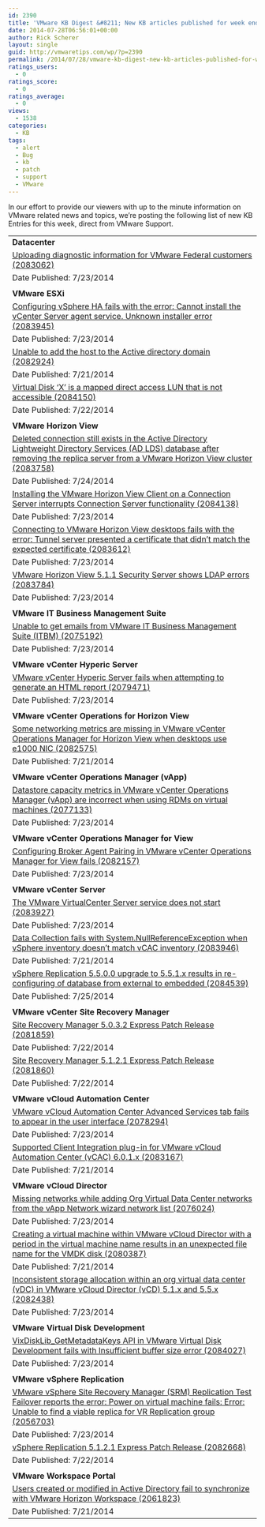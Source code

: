 ```yaml
---
id: 2390
title: 'VMware KB Digest &#8211; New KB articles published for week ending 7/26/14'
date: 2014-07-28T06:56:01+00:00
author: Rick Scherer
layout: single
guid: http://vmwaretips.com/wp/?p=2390
permalink: /2014/07/28/vmware-kb-digest-new-kb-articles-published-for-week-ending-72614/
ratings_users:
  - 0
ratings_score:
  - 0
ratings_average:
  - 0
views:
  - 1538
categories:
  - KB
tags:
  - alert
  - Bug
  - kb
  - patch
  - support
  - VMware
---
```

In our effort to provide our viewers with up to the minute information on VMware related news and topics, we&#8217;re posting the following list of new KB Entries for this week, direct from VMware Support.

<!--more-->

<table border="0" cellspacing="0" cellpadding="0">
  <tr>
    <td valign="top" width="727">
      <strong>Datacenter</strong>
    </td>
  </tr>
  
  <tr>
    <td valign="top" width="727">
      <a href="http://bit.ly/UFGCth">Uploading diagnostic information for VMware Federal customers (2083062)</a>
    </td>
  </tr>
  
  <tr>
    <td valign="top" width="727">
      Date Published: 7/23/2014
    </td>
  </tr>
  
  <tr>
    <td valign="top" width="727">
    </td>
  </tr>
  
  <tr>
    <td valign="top" width="727">
      <strong>VMware ESXi</strong>
    </td>
  </tr>
  
  <tr>
    <td valign="top" width="727">
      <a href="http://bit.ly/X3HbPp">Configuring vSphere HA fails with the error: Cannot install the vCenter Server agent service. Unknown installer error (2083945)</a>
    </td>
  </tr>
  
  <tr>
    <td valign="top" width="727">
      Date Published: 7/23/2014
    </td>
  </tr>
  
  <tr>
    <td valign="top" width="727">
      <a href="http://bit.ly/UFGCtl">Unable to add the host to the Active directory domain (2082924)</a>
    </td>
  </tr>
  
  <tr>
    <td valign="top" width="727">
      Date Published: 7/21/2014
    </td>
  </tr>
  
  <tr>
    <td valign="top" width="727">
      <a href="http://bit.ly/X3HdGX">Virtual Disk ‘X’ is a mapped direct access LUN that is not accessible (2084150)</a>
    </td>
  </tr>
  
  <tr>
    <td valign="top" width="727">
      Date Published: 7/22/2014
    </td>
  </tr>
  
  <tr>
    <td valign="top" width="727">
    </td>
  </tr>
  
  <tr>
    <td valign="top" width="727">
      <strong>VMware Horizon View </strong>
    </td>
  </tr>
  
  <tr>
    <td valign="top" width="727">
      <a href="http://bit.ly/UFGCJD">Deleted connection still exists in the Active Directory Lightweight Directory Services (AD LDS) database after removing the replica server from a VMware Horizon View cluster (2083758)</a>
    </td>
  </tr>
  
  <tr>
    <td valign="top" width="727">
      Date Published: 7/24/2014
    </td>
  </tr>
  
  <tr>
    <td valign="top" width="727">
      <a href="http://bit.ly/X3Hc5N">Installing the VMware Horizon View Client on a Connection Server interrupts Connection Server functionality (2084138)</a>
    </td>
  </tr>
  
  <tr>
    <td valign="top" width="727">
      Date Published: 7/23/2014
    </td>
  </tr>
  
  <tr>
    <td valign="top" width="727">
      <a href="http://bit.ly/X3Hc5P">Connecting to VMware Horizon View desktops fails with the error: Tunnel server presented a certificate that didn’t match the expected certificate (2083612)</a>
    </td>
  </tr>
  
  <tr>
    <td valign="top" width="727">
      Date Published: 7/23/2014
    </td>
  </tr>
  
  <tr>
    <td valign="top" width="727">
      <a href="http://bit.ly/X3Hc5S">VMware Horizon View 5.1.1 Security Server shows LDAP errors (2083784)</a>
    </td>
  </tr>
  
  <tr>
    <td valign="top" width="727">
      Date Published: 7/23/2014
    </td>
  </tr>
  
  <tr>
    <td valign="top" width="727">
    </td>
  </tr>
  
  <tr>
    <td valign="top" width="727">
      <strong>VMware IT Business Management Suite</strong>
    </td>
  </tr>
  
  <tr>
    <td valign="top" width="727">
      <a href="http://bit.ly/UFGAl1">Unable to get emails from VMware IT Business Management Suite (ITBM) (2075192)</a>
    </td>
  </tr>
  
  <tr>
    <td valign="top" width="727">
      Date Published: 7/23/2014
    </td>
  </tr>
  
  <tr>
    <td valign="top" width="727">
    </td>
  </tr>
  
  <tr>
    <td valign="top" width="727">
      <strong>VMware vCenter Hyperic Server</strong>
    </td>
  </tr>
  
  <tr>
    <td valign="top" width="727">
      <a href="http://bit.ly/X3Hc5Y">VMware vCenter Hyperic Server fails when attempting to generate an HTML report (2079471)</a>
    </td>
  </tr>
  
  <tr>
    <td valign="top" width="727">
      Date Published: 7/23/2014
    </td>
  </tr>
  
  <tr>
    <td valign="top" width="727">
    </td>
  </tr>
  
  <tr>
    <td valign="top" width="727">
      <strong>VMware vCenter Operations for Horizon View</strong>
    </td>
  </tr>
  
  <tr>
    <td valign="top" width="727">
      <a href="http://bit.ly/UFGAl3">Some networking metrics are missing in VMware vCenter Operations Manager for Horizon View when desktops use e1000 NIC (2082575)</a>
    </td>
  </tr>
  
  <tr>
    <td valign="top" width="727">
      Date Published: 7/21/2014
    </td>
  </tr>
  
  <tr>
    <td valign="top" width="727">
    </td>
  </tr>
  
  <tr>
    <td valign="top" width="727">
      <strong>VMware vCenter Operations Manager (vApp) </strong>
    </td>
  </tr>
  
  <tr>
    <td valign="top" width="727">
      <a href="http://bit.ly/X3HdXm">Datastore capacity metrics in VMware vCenter Operations Manager (vApp) are incorrect when using RDMs on virtual machines (2077133)</a>
    </td>
  </tr>
  
  <tr>
    <td valign="top" width="727">
      Date Published: 7/23/2014
    </td>
  </tr>
  
  <tr>
    <td valign="top" width="727">
    </td>
  </tr>
  
  <tr>
    <td valign="top" width="727">
      <strong>VMware vCenter Operations Manager for View</strong>
    </td>
  </tr>
  
  <tr>
    <td valign="top" width="727">
      <a href="http://bit.ly/UFGCJQ">Configuring Broker Agent Pairing in VMware vCenter Operations Manager for View fails (2082157)</a>
    </td>
  </tr>
  
  <tr>
    <td valign="top" width="727">
      Date Published: 7/23/2014
    </td>
  </tr>
  
  <tr>
    <td valign="top" width="727">
    </td>
  </tr>
  
  <tr>
    <td valign="top" width="727">
      <strong>VMware vCenter Server</strong>
    </td>
  </tr>
  
  <tr>
    <td valign="top" width="727">
      <a href="http://bit.ly/X3Hcmk">The VMware VirtualCenter Server service does not start (2083927)</a>
    </td>
  </tr>
  
  <tr>
    <td valign="top" width="727">
      Date Published: 7/23/2014
    </td>
  </tr>
  
  <tr>
    <td valign="top" width="727">
      <a href="http://bit.ly/UFGAl8">Data Collection fails with System.NullReferenceException when vSphere inventory doesn’t match vCAC inventory (2083946)</a>
    </td>
  </tr>
  
  <tr>
    <td valign="top" width="727">
      Date Published: 7/21/2014
    </td>
  </tr>
  
  <tr>
    <td valign="top" width="727">
      <a href="http://bit.ly/X3HdXB">vSphere Replication 5.5.0.0 upgrade to 5.5.1.x results in re-configuring of database from external to embedded (2084539)</a>
    </td>
  </tr>
  
  <tr>
    <td valign="top" width="727">
      Date Published: 7/25/2014
    </td>
  </tr>
  
  <tr>
    <td valign="top" width="727">
    </td>
  </tr>
  
  <tr>
    <td valign="top" width="727">
      <strong>VMware vCenter Site Recovery Manager</strong>
    </td>
  </tr>
  
  <tr>
    <td valign="top" width="727">
      <a href="http://bit.ly/UFGD08">Site Recovery Manager 5.0.3.2 Express Patch Release (2081859)</a>
    </td>
  </tr>
  
  <tr>
    <td valign="top" width="727">
      Date Published: 7/22/2014
    </td>
  </tr>
  
  <tr>
    <td valign="top" width="727">
      <a href="http://bit.ly/UFGD0a">Site Recovery Manager 5.1.2.1 Express Patch Release (2081860)</a>
    </td>
  </tr>
  
  <tr>
    <td valign="top" width="727">
      Date Published: 7/22/2014
    </td>
  </tr>
  
  <tr>
    <td valign="top" width="727">
    </td>
  </tr>
  
  <tr>
    <td valign="top" width="727">
      <strong>VMware vCloud Automation Center</strong>
    </td>
  </tr>
  
  <tr>
    <td valign="top" width="727">
      <a href="http://bit.ly/X3Hcmu">VMware vCloud Automation Center Advanced Services tab fails to appear in the user interface (2078294)</a>
    </td>
  </tr>
  
  <tr>
    <td valign="top" width="727">
      Date Published: 7/23/2014
    </td>
  </tr>
  
  <tr>
    <td valign="top" width="727">
      <a href="http://bit.ly/UFGD0c">Supported Client Integration plug-in for VMware vCloud Automation Center (vCAC) 6.0.1.x (2083167)</a>
    </td>
  </tr>
  
  <tr>
    <td valign="top" width="727">
      Date Published: 7/21/2014
    </td>
  </tr>
  
  <tr>
    <td valign="top" width="727">
    </td>
  </tr>
  
  <tr>
    <td valign="top" width="727">
      <strong>VMware vCloud Director</strong>
    </td>
  </tr>
  
  <tr>
    <td valign="top" width="727">
      <a href="http://bit.ly/X3HcCM">Missing networks while adding Org Virtual Data Center networks from the vApp Network wizard network list (2076024)</a>
    </td>
  </tr>
  
  <tr>
    <td valign="top" width="727">
      Date Published: 7/23/2014
    </td>
  </tr>
  
  <tr>
    <td valign="top" width="727">
      <a href="http://bit.ly/UFGD0e">Creating a virtual machine within VMware vCloud Director with a period in the virtual machine name results in an unexpected file name for the VMDK disk (2080387)</a>
    </td>
  </tr>
  
  <tr>
    <td valign="top" width="727">
      Date Published: 7/21/2014
    </td>
  </tr>
  
  <tr>
    <td valign="top" width="727">
      <a href="http://bit.ly/UFGD0j">Inconsistent storage allocation within an org virtual data center (vDC) in VMware vCloud Director (vCD) 5.1.x and 5.5.x (2082438)</a>
    </td>
  </tr>
  
  <tr>
    <td valign="top" width="727">
      Date Published: 7/23/2014
    </td>
  </tr>
  
  <tr>
    <td valign="top" width="727">
    </td>
  </tr>
  
  <tr>
    <td valign="top" width="727">
      <strong>VMware Virtual Disk Development</strong>
    </td>
  </tr>
  
  <tr>
    <td valign="top" width="727">
      <a href="http://bit.ly/UFGABy">VixDiskLib_GetMetadataKeys API in VMware Virtual Disk Development fails with Insufficient buffer size error (2084027)</a>
    </td>
  </tr>
  
  <tr>
    <td valign="top" width="727">
      Date Published: 7/23/2014
    </td>
  </tr>
  
  <tr>
    <td valign="top" width="727">
    </td>
  </tr>
  
  <tr>
    <td valign="top" width="727">
      <strong>VMware vSphere Replication</strong>
    </td>
  </tr>
  
  <tr>
    <td valign="top" width="727">
      <a href="http://bit.ly/X3HcCV">VMware vSphere Site Recovery Manager (SRM) Replication Test Failover reports the error: Power on virtual machine fails: Error: Unable to find a viable replica for VR Replication group (2056703)</a>
    </td>
  </tr>
  
  <tr>
    <td valign="top" width="727">
      Date Published: 7/23/2014
    </td>
  </tr>
  
  <tr>
    <td valign="top" width="727">
      <a href="http://bit.ly/UFGABC">vSphere Replication 5.1.2.1 Express Patch Release (2082668)</a>
    </td>
  </tr>
  
  <tr>
    <td valign="top" width="727">
      Date Published: 7/22/2014
    </td>
  </tr>
  
  <tr>
    <td valign="top" width="727">
    </td>
  </tr>
  
  <tr>
    <td valign="top" width="727">
      <strong>VMware Workspace Portal</strong>
    </td>
  </tr>
  
  <tr>
    <td valign="top" width="727">
      <a href="http://bit.ly/X3Heuk">Users created or modified in Active Directory fail to synchronize with VMware Horizon Workspace (2061823)</a>
    </td>
  </tr>
  
  <tr>
    <td valign="top" width="727">
      Date Published: 7/21/2014
    </td>
  </tr>
</table>

<div class="feedflare">
</div>